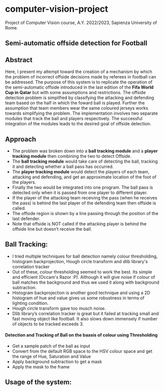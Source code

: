 # computer-vision-project
Project of Computer Vision course, A.Y. 2022/2023, Sapienza University of Rome.

## Semi-automatic offside detection for Football

## Abstract

Here, I present my attempt toward the creation of a mechanism by which the problem of incorrect offside decisions made by referees in football can be addressed. The purpose of this system is to replicate the operation of the semi-automatic offside introduced in the last edition of the <b>Fifa World Cup in Qatar</b> but with some assumptions and restrictions. The offside detection problem is simplified by classifying the attacking and defending team based on the half in which the foward ball is played. Further the assumption that team members wear the same coloured jerseys works towards simplifying the problem.
The implementation involves two separate modules that track the ball and players respectively. The successful integration of the modules leads to the desired goal of offside detection.

## Approach
* The problem was broken down into a **ball tracking module** and a  **player tracking module** then combining the two to detect Offside. 
* The **ball tracking module** would take care of detecting the ball, tracking it and detecting whether a ball pass has occurred. 
* The **player tracking module** would detect the players of each team, attacking and defending, and get an approximate location of the foot of the players. 
* Finally the two would be integrated into one program. The ball pass is detected only when it is passed from one player to different player. 
* If the player of the attacking team receiving the pass (when he receives the pass) is behind the last player of the defending team then offside is called.
* The offside region is shown by a line passing through the position of the last defender.
* Note that offside is NOT called if the attacking player is behind the offside line but doesn’t receive the ball.

## Ball Tracking:
* I tried multiple techniques for ball detection namely colour thresholding, histogram backprojection, Hough circle transform and dlib library's correlation tracker
* Out of these, colour thresholding seemed to work the best. Its simple and efficient (Occam's Razor :P). Although it will give noise if colour of ball matches the background and thus we used it along with background subtraction.
* Histogram backprojection is another good technique and using a 2D histogram of hue and value gives us some robustness in terms of lighting condition.
* Hough circle transform gave too musch noise.
* Dlib library’s correlation tracker is great but it failed at tracking small and fast moving object like football. It also slows down immensely if number of objects to be tracked exceeds 3.
#### Detection and Tracking of Ball on the baasis of colour using Thresholding
* Get a sample patch of the ball as input
* Convert from the default RGB space to the HSV colour space and get the range of Hue, Saturation and Value
* Apply background subtraction to get a mask
* Apply the mask to the frame

## Usage of the system:
